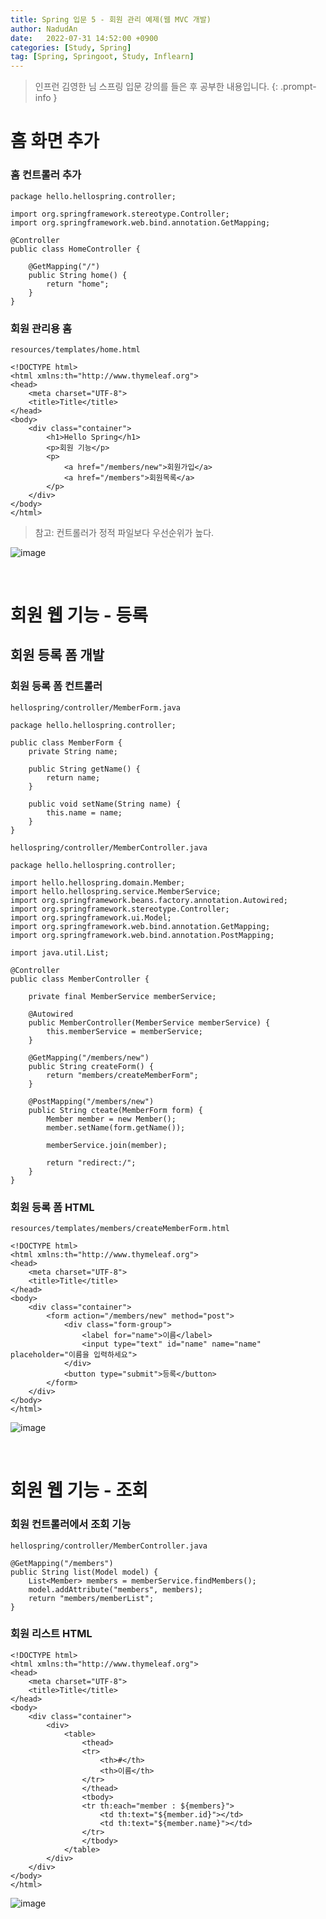 ```yaml
---
title: Spring 입문 5 - 회원 관리 예제(웹 MVC 개발)
author: NadudAn
date:   2022-07-31 14:52:00 +0900
categories: [Study, Spring]
tag: [Spring, Springoot, Study, Inflearn]
---
```


> 인프런 김영한 님 스프링 입문 강의를 들은 후 공부한 내용입니다.
{: .prompt-info }

# 홈 화면 추가

### 홈 컨트롤러 추가

```
package hello.hellospring.controller;

import org.springframework.stereotype.Controller;
import org.springframework.web.bind.annotation.GetMapping;

@Controller
public class HomeController {

    @GetMapping("/")
    public String home() {
        return "home";
    }
}
```

### 회원 관리용 홈

`resources/templates/home.html`

```
<!DOCTYPE html>
<html xmlns:th="http://www.thymeleaf.org">
<head>
    <meta charset="UTF-8">
    <title>Title</title>
</head>
<body>
    <div class="container">
        <h1>Hello Spring</h1>
        <p>회원 기능</p>
        <p>
            <a href="/members/new">회원가입</a>
            <a href="/members">회원목록</a>
        </p>
    </div>
</body>
</html>
```

> 참고: 컨트롤러가 정적 파일보다 우선순위가 높다.

![image](https://user-images.githubusercontent.com/84761609/182006044-f56f6187-37ed-4c32-90af-8040527affaa.png)

<br>

# 회원 웹 기능 - 등록

## 회원 등록 폼 개발

### 회원 등록 폼 컨트롤러

`hellospring/controller/MemberForm.java`

```
package hello.hellospring.controller;

public class MemberForm {
    private String name;

    public String getName() {
        return name;
    }

    public void setName(String name) {
        this.name = name;
    }
}
```

`hellospring/controller/MemberController.java`

```
package hello.hellospring.controller;

import hello.hellospring.domain.Member;
import hello.hellospring.service.MemberService;
import org.springframework.beans.factory.annotation.Autowired;
import org.springframework.stereotype.Controller;
import org.springframework.ui.Model;
import org.springframework.web.bind.annotation.GetMapping;
import org.springframework.web.bind.annotation.PostMapping;

import java.util.List;

@Controller
public class MemberController {

    private final MemberService memberService;

    @Autowired
    public MemberController(MemberService memberService) {
        this.memberService = memberService;
    }

    @GetMapping("/members/new")
    public String createForm() {
        return "members/createMemberForm";
    }

    @PostMapping("/members/new")
    public String cteate(MemberForm form) {
        Member member = new Member();
        member.setName(form.getName());

        memberService.join(member);

        return "redirect:/";
    }
}
```

### 회원 등록 폼 HTML

`resources/templates/members/createMemberForm.html`

```
<!DOCTYPE html>
<html xmlns:th="http://www.thymeleaf.org">
<head>
    <meta charset="UTF-8">
    <title>Title</title>
</head>
<body>
    <div class="container">
        <form action="/members/new" method="post">
            <div class="form-group">
                <label for="name">이름</label>
                <input type="text" id="name" name="name" placeholder="이름을 입력하세요">
            </div>
            <button type="submit">등록</button>
        </form>
    </div>
</body>
</html>
```

![image](https://user-images.githubusercontent.com/84761609/182006214-0d5ba51f-fb68-47b9-8325-24bd3321fb86.png)

<br>

# 회원 웹 기능 - 조회

### 회원 컨트롤러에서 조회 기능

`hellospring/controller/MemberController.java`

```
@GetMapping("/members")
public String list(Model model) {
    List<Member> members = memberService.findMembers();
    model.addAttribute("members", members);
    return "members/memberList";
}
```

### 회원 리스트 HTML

```
<!DOCTYPE html>
<html xmlns:th="http://www.thymeleaf.org">
<head>
    <meta charset="UTF-8">
    <title>Title</title>
</head>
<body>
    <div class="container">
        <div>
            <table>
                <thead>
                <tr>
                    <th>#</th>
                    <th>이름</th>
                </tr>
                </thead>
                <tbody>
                <tr th:each="member : ${members}">
                    <td th:text="${member.id}"></td>
                    <td th:text="${member.name}"></td>
                </tr>
                </tbody>
            </table>
        </div>
    </div>
</body>
</html>
```

![image](https://user-images.githubusercontent.com/84761609/182011025-2d647ec6-d20a-49c3-9954-57d791a460b1.png)
